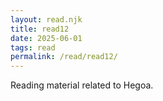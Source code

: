 ```yaml
---
layout: read.njk
title: read12
date: 2025-06-01
tags: read
permalink: /read/read12/
---
```



Reading material related to Hegoa.
